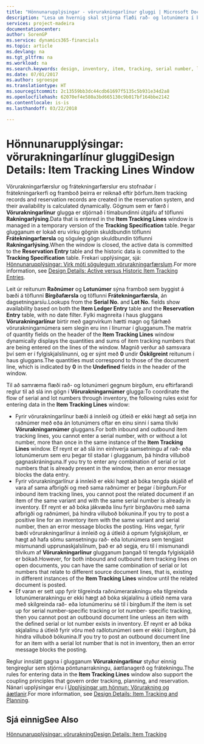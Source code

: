 ```yaml
---
title: "Hönnunarupplýsingar - vörurakningarlínur gluggi | Microsoft Docs"
description: "Lesa um hvernig skal stjórna flæði rað- og lotunúmera í birgðum."
services: project-madeira
documentationcenter: 
author: SorenGP
ms.service: dynamics365-financials
ms.topic: article
ms.devlang: na
ms.tgt_pltfrm: na
ms.workload: na
ms.search.keywords: design, inventory, item, tracking, serial number, lot number
ms.date: 07/01/2017
ms.author: sgroespe
ms.translationtype: HT
ms.sourcegitcommit: 2c13559bb3dc44cdb61697f5135c5b931e34d2a8
ms.openlocfilehash: 62070ef4e580a3bd665130c9b017bf164bbe2142
ms.contentlocale: is-is
ms.lasthandoff: 03/22/2018

---
```

# <a name="design-details-item-tracking-lines-window"></a><span data-ttu-id="2b8ea-103">Hönnunarupplýsingar: vörurakningarlínur gluggi</span><span class="sxs-lookup"><span data-stu-id="2b8ea-103">Design Details: Item Tracking Lines Window</span></span>
<span data-ttu-id="2b8ea-104">Vörurakningarfærslur og frátekningarfærslur eru stofnaðar í frátekningarkerfi og framboð þeirra er reiknað eftir þörfum.</span><span class="sxs-lookup"><span data-stu-id="2b8ea-104">Item tracking records and reservation records are created in the reservation system, and their availability is calculated dynamically.</span></span> <span data-ttu-id="2b8ea-105">Gögnum sem er færð í **Vörurakningarlínur** glugga er stjórnað í tímabundinni útgáfu af töflunni **Rakningarlýsing**.</span><span class="sxs-lookup"><span data-stu-id="2b8ea-105">Data that is entered in the **Item Tracking Lines** window is managed in a temporary version of the **Tracking Specification** table.</span></span> <span data-ttu-id="2b8ea-106">Þegar glugganum er lokað eru virku gögnin skuldbundin töflunni **Frátekningarfærsla** og söguleg gögn skuldbundin töflunni **Rakningarlýsing**.</span><span class="sxs-lookup"><span data-stu-id="2b8ea-106">When the window is closed, the active data is committed to the **Reservation Entry** table and the historic data is committed to the **Tracking Specification** table.</span></span> <span data-ttu-id="2b8ea-107">Frekari upplýsingar, sjá: [Hönnunarupplýsingar: Virk móti sögulegum vörurakningarfærslum](design-details-active-versus-historic-item-tracking-entries.md).</span><span class="sxs-lookup"><span data-stu-id="2b8ea-107">For more information, see [Design Details: Active versus Historic Item Tracking Entries](design-details-active-versus-historic-item-tracking-entries.md).</span></span>  
  
<span data-ttu-id="2b8ea-108">Leit úr reitunum **Raðnúmer** og **Lotunúmer** sýna framboð sem byggist á bæði á töflunni **Birgðafærsla** og töflunni **Frátekningarfærsla**, án dagsetningarsíu.</span><span class="sxs-lookup"><span data-stu-id="2b8ea-108">Lookups from the **Serial No.** and **Lot No.** fields show availability based on both the **Item Ledger Entry** table and the **Reservation Entry** table, with no date filter.</span></span> <span data-ttu-id="2b8ea-109">Fylki magnreita í haus gluggans **Vörurakningarlínur** birtir með gagnvirkum hætti magn og fjárhæð vörurakningarnúmera sem slegin eru inn í línurnar í glugganum.</span><span class="sxs-lookup"><span data-stu-id="2b8ea-109">The matrix of quantity fields on the header of the **Item Tracking Lines** window dynamically displays the quantities and sums of item tracking numbers that are being entered on the lines of the window.</span></span> <span data-ttu-id="2b8ea-110">Magnið verður að samsvara því sem er í fylgiskjalslínunni, og er sýnt með **0** undir **Óskilgreint** reitunum í haus gluggans.</span><span class="sxs-lookup"><span data-stu-id="2b8ea-110">The quantities must correspond to those of the document line, which is indicated by **0** in the **Undefined** fields in the header of the window.</span></span>  
  
<span data-ttu-id="2b8ea-111">Til að samræma flæði rað- og lotunúmeri gegnum birgðum, eru eftirfarandi reglur til að slá inn gögn í **Vörurakningarnúmer** glugga:</span><span class="sxs-lookup"><span data-stu-id="2b8ea-111">To coordinate the flow of serial and lot numbers through inventory, the following rules exist for entering data in the **Item Tracking Lines** window:</span></span>  
  
* <span data-ttu-id="2b8ea-112">Fyrir vörurakningarlínur bæði á innleið og útleið er ekki hægt að setja inn raðnúmer með eða án lotunúmers oftar en einu sinni í sama tilviki **Vörurakningarnúmer** gluggans.</span><span class="sxs-lookup"><span data-stu-id="2b8ea-112">For both inbound and outbound item tracking lines, you cannot enter a serial number, with or without a lot number, more than once in the same instance of the **Item Tracking Lines** window.</span></span> <span data-ttu-id="2b8ea-113">Ef reynt er að slá inn einhverja samsetningu af rað- eða lotunúmerum sem eru þegar til staðar í glugganum, þá hindra villuboð gagnaskráninguna.</span><span class="sxs-lookup"><span data-stu-id="2b8ea-113">If you try to enter any combination of serial or lot numbers that is already present in the window, then an error message blocks the data entry.</span></span>  
* <span data-ttu-id="2b8ea-114">Fyrir vörurakningarlínur á innleið er ekki hægt að bóka tengda skjalið ef vara af sama afbrigði og með sama raðnúmer er þegar í birgðum.</span><span class="sxs-lookup"><span data-stu-id="2b8ea-114">For inbound item tracking lines, you cannot post the related document if an item of the same variant and with the same serial number is already in inventory.</span></span> <span data-ttu-id="2b8ea-115">Ef reynt er að bóka jákvæða línu fyrir birgðavöru með sama afbrigði og raðnúmeri, þá hindra villuboð bókunina.</span><span class="sxs-lookup"><span data-stu-id="2b8ea-115">If you try to post a positive line for an inventory item with the same variant and serial number, then an error message blocks the posting.</span></span> <span data-ttu-id="2b8ea-116">Hins vegar, fyrir bæði vörurakningarlínur á innleið og á útleið á opnum fylgiskjölum, er hægt að hafa sömu samsetningu rað- eða lotunúmera sem tengjast mismunandi upprunaskjalslínum, það er að segja, eru til í mismunandi tilvikum af **Vörurakningarlínur** glugganum þangað til tengda fylgiskjalið er bókað.</span><span class="sxs-lookup"><span data-stu-id="2b8ea-116">However, for both inbound and outbound item tracking lines on open documents, you can have the same combination of serial or lot numbers that relate to different source document lines, that is, existing in different instances of the **Item Tracking Lines** window until the related document is posted.</span></span>  
* <span data-ttu-id="2b8ea-117">Ef varan er sett upp fyrir tilgreinda raðnúmerarakningu eða tilgreinda lotunúmerarakningu er ekki hægt að bóka skjalalínu á útleið nema vara með skilgreinda rað- eða lotunúmerinu sé til í birgðum.</span><span class="sxs-lookup"><span data-stu-id="2b8ea-117">If the item is set up for serial number-specific tracking or lot number- specific tracking, then you cannot post an outbound document line unless an item with the defined serial or lot number exists in inventory.</span></span> <span data-ttu-id="2b8ea-118">Ef reynt er að bóka skjalalínu á útleið fyrir vöru með raðlotunúmeri sem er ekki í birgðum, þá hindra villuboð bókunina.</span><span class="sxs-lookup"><span data-stu-id="2b8ea-118">If you try to post an outbound document line for an item with a serial lot number that is not in inventory, then an error message blocks the posting.</span></span>  
  
<span data-ttu-id="2b8ea-119">Reglur innslátt gagna í glugganum **Vörurakningarlínur** styður einnig tengireglur sem stjórna pöntunarrakningu, áætlanagerð og frátekningu.</span><span class="sxs-lookup"><span data-stu-id="2b8ea-119">The rules for entering data in the **Item Tracking Lines** window also support the coupling principles that govern order tracking, planning, and reservation.</span></span> <span data-ttu-id="2b8ea-120">Nánari upplýsingar eru í [Upplýsingar um hönnun: Vörurakning og áætlanir](design-details-item-tracking-and-planning.md).</span><span class="sxs-lookup"><span data-stu-id="2b8ea-120">For more information, see [Design Details: Item Tracking and Planning](design-details-item-tracking-and-planning.md).</span></span>  
  
## <a name="see-also"></a><span data-ttu-id="2b8ea-121">Sjá einnig</span><span class="sxs-lookup"><span data-stu-id="2b8ea-121">See Also</span></span>  
[<span data-ttu-id="2b8ea-122">Hönnunarupplýsingar: vörurakning</span><span class="sxs-lookup"><span data-stu-id="2b8ea-122">Design Details: Item Tracking</span></span>](design-details-item-tracking.md)
